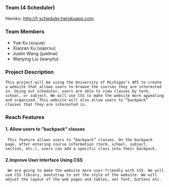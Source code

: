 ### Team (4 Scheduler)
Heroku: http://f-scheduler.herokuapp.com
### Team Members
* Yue Xu (xuyue)
* Xiaoran Xu (xiaorxu)
* Juelin Wang (juelinw)
* Wanying Liu (wanyliu)

### Project Description
    This project will be using the University of Michigan’s API to create a website that allows users to browse the courses they are interested in. Using our scheduler, users are able to view classes by term, school, or subject. We will use CSS to make the website more appealing and organized. This website will also allow users to “backpack” classes that they are interested in.

### Reach Features

#### 1. Allow users to "backpack" classes
     This feature allows users to “backpack” classes. On the backpack page, after entering course information (term, school, subject, section, etc.), users can add a specific class into their backpack. 

#### 2.Improve User Interface Using CSS  
     We are going to make the website more user-friendly with CSS. We will use CSS library, bootstrap to set the style of the website. We will adjust the layout of the web pages and tables, set font, buttons etc. 
     
